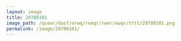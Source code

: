```yaml
---
layout: image
title: 29780101
image_path: /qsewr/dasf/erwq/reeqr/rwer/ewqr/tttt/29780101.png
permalink: /image/29780101/
---
```

